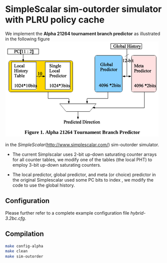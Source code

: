 SimpleScalar sim-outorder simulator with PLRU policy cache
===

We implement the 
**Alpha 21264 tournament branch predictor** 
 as illustrated in the following figure ![Figure 1][alpha-bp]

in the _SimpleScalar_(http://www.simplescalar.com/) sim-outorder simulator.

- The current Simplscalar uses 2-bit up-down saturating
counter arrays for all counter tables, we modify one of the tables (the local PHT) to
employ 3-bit up-down saturating counters. 

- The local predictor, global predictor, and meta (or choice) predictor 
in the original Simplescalar used some PC bits to index , we modify the code to use the global history.


## Configuration ##

Please further refer to a complete example configuration file _hybrid-3.2bc.cfg_.

## Compilation ##

```bash
make config-alpha
make clean
make sim-outorder
```

[alpha-bp]: alpha-bp.png 
